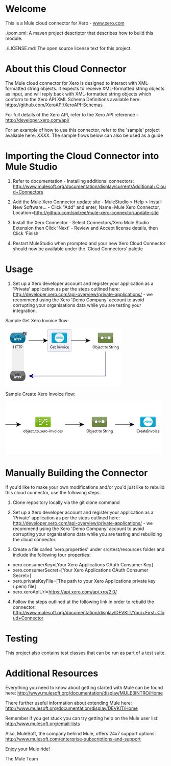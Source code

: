 Welcome
=======
This is a Mule cloud connector for Xero - www.xero.com

./pom.xml: A maven project descriptor that describes how to build this module.

./LICENSE.md: The open source license text for this project.

About this Cloud Connector
==========================
The Mule cloud connector for Xero is designed to interact with XML-formatted string objects. It expects to receive XML-formatted string objects as input, and will reply back with XML-formatted string objects which conform to the Xero API XML Schema Definitions available here: https://github.com/XeroAPI/XeroAPI-Schemas

For full details of the Xero API, refer to the Xero API reference - http://developer.xero.com/api/

For an example of how to use this connector, refer to the 'sample' project avaliable here: XXXX. The sample flows below can also be used as a guide

Importing the Cloud Connector into Mule Studio
==============================================
1. Refer to documentation - Installing additional connectors: 
http://www.mulesoft.org/documentation/display/current/Additional+Cloud+Connectors

2. Add the Mule Xero Connector update site - MuleStudio > Help > Install New Software... - Click "Add" and enter, Name=Mule Xero Connector, Location=http://github.com/sixtree/mule-xero-connector/update-site

3. Install the Xero Connector - Select Connectors/Xero Mule Studio Extension then Click 'Next' - Review and Accept license details, then Click 'Finish'

4. Restart MuleStudio when prompted and your new Xero Cloud Connector should now be available under the 'Cloud Connectors' palette

Usage
=====
1. Set up a Xero developer account and register your application as a 'Private' application as per the steps outlined here:
http://developer.xero.com/api-overview/private-applications/ - we recommend using the Xero 'Demo Company' account to avoid corrupting your organisations data while you are testing your integration.

Sample Get Xero Invoice flow:

![Sample Get Xero Invoice flow](/sample/img/XeroGetInvoiceSample.jpg)

Sample Create Xero Invoice flow:

![Sample Create Xero Invoice flow](/sample/img/XeroCreateInvoiceSample.jpg)

Manually Building the Connector
===============================
If you'd like to make your own modifications and/or you'd just like to rebuild this cloud connector, use the following steps.

1. Clone repository locally via the git clone command

2. Set up a Xero developer account and register your application as a 'Private' application as per the steps outlined here:
http://developer.xero.com/api-overview/private-applications/ - we recommend using the Xero 'Demo Company' account 
to avoid corrupting your organisations data while you are testing and rebuilding the cloud connector.

3. Create a file called 'xero.properties' under src/test/resources folder and include the following four properties:  
  - xero.consumerKey=[Your Xero Applications OAuth Consumer Key]
  - xero.consumerSecret=[Your Xero Applications OAuth Consumer Secret>]
  - xero.privateKeyFile=[The path to your Xero Applications private key (.pem) file]
  - xero.xeroApiUrl=https://api.xero.com/api.xro/2.0/

4. Follow the steps outlined at the following link in order to rebuild the connector:
http://www.mulesoft.org/documentation/display/DEVKIT/Your+First+Cloud+Connector

Testing
=======
This project also contains test classes that can be run as part of a test suite.

Additional Resources
====================
Everything you need to know about getting started with Mule can be found here: http://www.mulesoft.org/documentation/display/MULE3INTRO/Home

There further useful information about extending Mule here: http://www.mulesoft.org/documentation/display/DEVKIT/Home

Remember if you get stuck you can try getting help on the Mule user list: http://www.mulesoft.org/email-lists

Also, MuleSoft, the company behind Mule, offers 24x7 support options: http://www.mulesoft.com/enterprise-subscriptions-and-support

Enjoy your Mule ride!

The Mule Team
